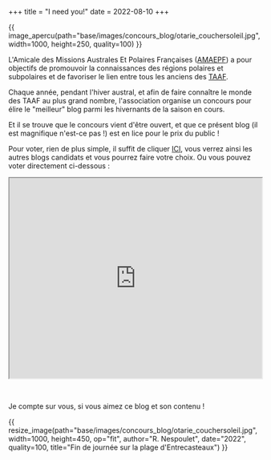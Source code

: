 +++
title = "I need you!"
date = 2022-08-10
+++

{{ image_apercu(path="base/images/concours_blog/otarie_couchersoleil.jpg", width=1000, height=250, quality=100) }}

L'Amicale des Missions Australes Et Polaires Françaises ([AMAEPF](https://www.amaepf.fr/)) a pour objectifs de promouvoir la connaissances des régions polaires et subpolaires et de favoriser le lien entre tous les anciens des [TAAF](/lexique/#taaf "Terres Australes et Antarctiques Françaises").

<!-- more -->

Chaque année, pendant l'hiver austral, et afin de faire connaître le monde des TAAF au plus grand nombre, l'association organise un concours pour élire le "meilleur" blog parmi les hivernants de la saison en cours.

Et il se trouve que le concours vient d'être ouvert, et que ce présent blog (il est magnifique n'est-ce pas !) est en lice pour le prix du public ! 

Pour voter, rien de plus simple, il suffit de cliquer [ICI](https://www.amaepf.fr/vote-public-du-meilleur-blog-2022), vous verrez ainsi les autres blogs candidats et vous pourrez faire votre choix. Ou vous pouvez voter directement ci-dessous :

<iframe style="width:100%; height:400px" src="https://docs.google.com/forms/d/e/1FAIpQLSc3HJuXjAvpwhRnxOBg3SW0oL5kMhAZryafx65yW2GtWOTaUA/viewform?embedded=true"></iframe>
<p>&nbsp;</p>

Je compte sur vous, si vous aimez ce blog et son contenu !


{{ resize_image(path="base/images/concours_blog/otarie_couchersoleil.jpg", width=1000, height=450, op="fit", author="R. Nespoulet", date="2022", quality=100, title="Fin de journée sur la plage d'Entrecasteaux") }} 

